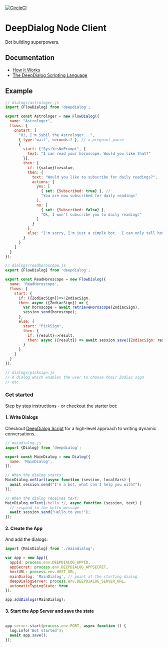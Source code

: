 [![CircleCI](https://circleci.com/gh/aneilbaboo/deepdialog-node-client.svg?style=shield&circle-token=aa75773740dfa392f2564fb3b4ee0fe30fe298f5)](https://circleci.com/gh/aneilbaboo/deepdialog-node-client)

# DeepDialog Node Client

Bot building superpowers.

## Documentation

* [How it Works](docs/index.md)
* [The DeepDialog Scripting Language](docs/scripting.md)

## Example

```javascript
// dialogs/astrologer.js
import {FlowDialog} from 'deepdialog';

export const Astrologer = new FlowDialog({
  name: "Astrologer",
  flows: {
    onStart: [
      "Hi, I'm Sybil the Astrologer...",
      { type:'wait', seconds:2 }, // a pregnant pause
      {
        start: ["Sys:YesNoPrompt", {
          text: "I can read your horoscope. Would you like that?"
        }],
        then: {
          if: ({value})=>value,
          then: {
            text: "Would you like to subscribe for daily readings?",
            actions: {
              yes: [
                { set: {Subscribed: true} }, //
                "You are now subscribed for daily readings"
              ],
              no: [
                { set: {Subscribed: false} },
                "Ok, I won't subscribe you to daily readings"
              ]
            }
          },
          else: "I'm sorry, I'm just a simple bot.  I can only tell horoscopes."
        }
      }
    ]
  }
});

// dialogs/readhoroscope.js
export {FlowDialog} from 'deepdialog';

export const ReadHoroscope = new FlowDialog({
  name: 'ReadHoroscope',
  flows: {
    start: {
      if: ({ZodiacSign})=>!ZodiacSign,
      then: async ({ZodiacSign}) => {
        var horoscope = await retrieveHoroscope(ZodiacSign),
        session.send(horoscope);
      },
      else: {
        start: "PickSign",
        then: {
          if: {result}=>result,
          then: async ({result}) => await session.save({ZodiacSign: result});
        }
      }
    }
  }
});

// dialogs/picksign.js
// A dialog which enables the user to choose their Zodiac sign
// etc.
```

### Get started

Step by step instructions - or checkout the starter bot:

#### 1. Write Dialogs

Checkout [DeepDialog Script](docs/scripting.md) for a high-level approach
to writing dynamic conversations.

```javascript
// maindialog.js
import {Dialog} from 'deepdialog';

export const MainDialog = new Dialog({
  name: 'MainDialog',
});

// When the dialog starts:
MainDialog.onStart(async function (session, localVars) {
  await session.send("I'm a bot, what can I help you with?");
});

// When the dialog receives text:
MainDialog.onText(/hello.*/, async function (session, text) {
  // respond to the hello message
  await session.send("Hello to you!");
});

```

#### 2. Create the App

And add the dialogs:

```javascript
import {MainDialog} from './maindialog';

var app = new App({
  appId: process.env.DEEPDIALOG_APPID,
  appSecret: process.env.DEEPDIALOG_APPSECRET,
  hostURL: process.env.HOST_URL,
  mainDialog: 'MainDialog', // point at the starting dialog
  deepDialogServer: process.env.DEEPDIALOG_SERVER_URL,
  automaticTypingState: true
});

app.addDialogs(MainDialog);
```

#### 3. Start the App Server and save the state
```javascript

app.server.start(process.env.PORT, async function () {
  log.info('Bot started');
  await app.save();
});
```
